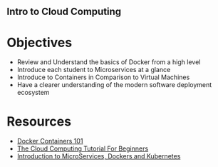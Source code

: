 ## Intro to Cloud Computing

# Objectives

- Review and Understand the basics of Docker from a high level
- Introduce each student to Microservices at a glance
- Introduce to Containers in Comparison to Virtual Machines
- Have a clearer understanding of the modern software deployment ecosystem

# Resources

- [Docker Containers 101](https://www.youtube.com/watch?v=eGz9DS-aIeY)
- [The Cloud Computing Tutorial For Beginners](https://www.youtube.com/watch?v=RWgW-CgdIk0)
- [Introduction to MicroServices, Dockers and Kubernetes](https://www.youtube.com/watch?v=1xo-0gCVhTU) 
